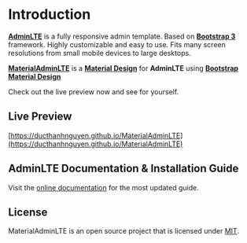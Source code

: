 
Introduction
============
**[AdminLTE](https://github.com/almasaeed2010/AdminLTE)** is a fully responsive admin template. Based on **[Bootstrap 3](https://github.com/twbs/bootstrap)** framework. Highly customizable and easy to use. Fits many screen resolutions from small mobile devices to large desktops.

**[MaterialAdminLTE](https://github.com/DucThanhNguyen/MaterialAdminLTE)** is a **[Material Design](https://material.google.com/)** for **AdminLTE** using **[Bootstrap Material Design](https://github.com/FezVrasta/bootstrap-material-design)**

Check out the live preview now and see for yourself.

## Live Preview
[https://ducthanhnguyen.github.io/MaterialAdminLTE](https://ducthanhnguyen.github.io/MaterialAdminLTE)

## AdminLTE Documentation & Installation Guide
Visit the [online documentation](https://adminlte.io/docs) for the most
updated guide.

## License
 MaterialAdminLTE is an open source project that is licensed under [MIT](http://opensource.org/licenses/MIT).
